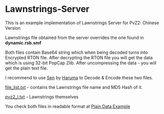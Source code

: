 # Lawnstrings-Server

This is an example implementation of Lawnstrings Server for PvZ2: Chinese Version

Lawnstrings file obtained from the server overrides the one found in **dynamic.rsb.smf**

Both files contain Base64 string which when being decoded turns into Encrypted RTON file. After decrypting the RTON file you will get the data which is using 32-bit PopCap Zlib. After uncompressing the data - you will get the plain text file.

I recommend to use [Sen](https://github.com/Haruma-VN/Sen) by [Haruma](https://github.com/Haruma-VN) to Decode & Encode these two files.

[file_list.txt](https://viiguess.github.io/Lawnstrings-Server/file_list.txt) - contains the Lawnstrings file name and MD5 Hash of it.

[pvz2_l.txt](https://viiguess.github.io/Lawnstrings-Server/pvz2_l.txt) - Lawnstrings themselves

You check both files in readable format at [Plain Data Example](https://github.com/viiguess/Lawnstrings-Server/tree/main/Plain%20Data%20Example)
